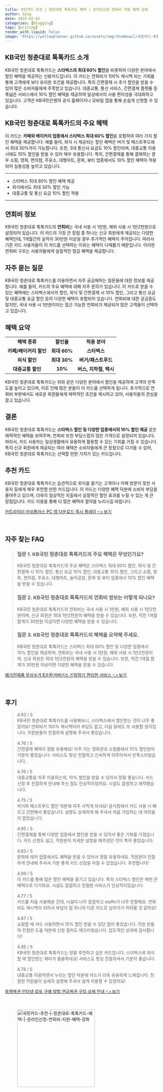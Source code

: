 ```yaml
---
title: 국민카드 추천 | 청춘대로 톡톡카드 혜택 | 온라인신청 연회비 지원 혜택 강화
author: bing
date: 2025-02-02
categories: [Blogging]
tags: [writing]
render_with_liquid: false
image: 'https://yellowplanner.github.io/assets/img/thumbnail/국민카드-추천-|-청춘대로-톡톡카드-혜택-|-온라인신청-연회비-지원-혜택-강화.webp'
---
```



<h2 id='kb국민_청춘대로_톡톡카드_소개'>KB국민 청춘대로 톡톡카드 소개</h2>

<p>KB국민 청춘대로 톡톡카드는 <b>스타벅스의 최대 60% 할인</b>을 비롯하여 다양한 분야에서 할인 혜택을 제공하는 신용카드입니다. 이 카드는 연회비가 100% 캐시백 되는 기회를 통해 고객에게 보다 유리한 조건을 제공합니다. 특히 간편결제 시 추가 할인을 받을 수 있어 많은 소비자들에게 주목받고 있습니다. 대중교통, 통신 서비스, 간편결제 플랫폼 등 폭넓은 서비스에서 10% 할인 혜택을 제공하여 일상에서의 사용 편의성을 극대화하고 있습니다. 고객은 KB국민은행의 공식 홈페이지나 모바일 앱을 통해 손쉽게 신청할 수 있습니다.</p>

<h2 id='주요_혜택'>KB국민 청춘대로 톡톡카드의 주요 혜택</h2>

<p>이 카드는 <b>카페와 베이커리 업종에서 스타벅스 최대 60% 할인</b>을 포함하여 여러 가지 할인 혜택을 제공합니다. 예를 들어, 외식 시 제공되는 할인 혜택은 버거 및 패스트푸드에서 최대 30%까지 가능합니다. 또한, 3대 통신사 요금도 10% 할인되며, 대중교통 이용 시에도 10% 할인을 받을 수 있어 매우 유용합니다. 특히, 간편결제를 통해 결제하는 경우 쇼핑, 영화, 편의점, 주유소, 대형마트, 문화, 뷰티 업종에서도 10% 할인 혜택이 적용되어 실용성을 높이고 있습니다.</p>

<hr />

<ul>
    <li>스타벅스 최대 60% 할인 혜택 제공</li>
    <li>외식에서도 최대 30% 할인 가능</li>
    <li>대중교통 및 통신 요금 10% 할인 적용</li>
</ul>

<hr />

<h2 id='연회비_정보'>연회비 정보</h2>

<p>KB국민 청춘대로 톡톡카드의 <b>연회비</b>는 국내 사용 시 1만원, 해외 사용 시 1만2천원으로 설정되어 있습니다. 이 카드의 가장 큰 장점 중 하나는 신규 회원에게 제공되는 다양한 혜택인데, 1개월간의 실적이 30만원 이상일 경우 추가적인 혜택이 주어집니다. 따라서 기존 카드 사용자들이 이 카드를 선택하는 이유는 혜택이 다채롭기 때문입니다. 이러한 연회비 구조는 사용자들에게 실질적인 절감 혜택을 제공합니다.</p>

<h2 id='자주_묻는_질문'>자주 묻는 질문</h2>

<p>KB국민 청춘대로 톡톡카드를 이용하면서 자주 궁금해하는 질문들에 대한 정보를 제공합니다. 예를 들어, 카드의 주요 혜택에 대해 자주 문의가 있습니다. 이 카드로 받을 수 있는 혜택에는 스타벅스에서의 할인, 외식 및 간편결제 시 10% 할인, 그리고 통신 요금 및 대중교통 요금 할인 등의 다양한 혜택이 포함되어 있습니다. 연회비에 대한 궁금증도 많지만, 국내 사용 시 1만원이라는 접근 가능한 연회비가 제공되어 많은 고객들이 선택하고 있습니다.</p>

<h2 id='혜택_요약'>혜택 요약</h2>

<table>
    <tr>
        <td style="text-align: center; height: 17px;"><b>혜택 종류</b></td>
        <td style="text-align: center; height: 17px;"><b>할인율</b></td>
        <td style="text-align: center; height: 17px;"><b>적용 분야</b></td>
    </tr>
    <tr>
        <td style="text-align: center; height: 17px;"><b>카페/베이커리 할인</b></td>
        <td style="text-align: center; height: 17px;"><b>최대 60%</b></td>
        <td style="text-align: center; height: 17px;"><b>스타벅스</b></td>
    </tr>
    <tr>
        <td style="text-align: center; height: 17px;"><b>외식 할인</b></td>
        <td style="text-align: center; height: 17px;"><b>최대 30%</b></td>
        <td style="text-align: center; height: 17px;"><b>버거/패스트푸드</b></td>
    </tr>
    <tr>
        <td style="text-align: center; height: 17px;"><b>대중교통 할인</b></td>
        <td style="text-align: center; height: 17px;"><b>10%</b></td>
        <td style="text-align: center; height: 17px;"><b>버스, 지하철, 택시</b></td>
    </tr>
</table>

<p>KB국민 청춘대로 톡톡카드는 위와 같은 다양한 분야에서 할인을 제공하여 고객의 만족도를 높이고 있으며, 이로 인해 많은 분들이 이 카드를 선택하게 됩니다. 추가적으로 연회비 부분에서도 새로운 회원들에게 매력적인 조건을 제시하고 있어, 사용자들의 관심을 끌고 있습니다.</p>

<h2 id='결론'>결론</h2>

<p>KB국민 청춘대로 톡톡카드는 <b>스타벅스 할인 및 다양한 업종에서의 10% 할인 제공</b> 같은 매력적인 혜택을 보여주며, 연회비 또한 부담스럽지 않은 가격으로 설정되어 있습니다. 따라서, 카드 사용자는 일상생활에서 유용하게 활용할 수 있는 기회를 가질 수 있습니다. 특히 신규 회원에게 제공되는 여러 혜택은 소비자들에게 큰 장점으로 다가올 수 있어, KB국민 청춘대로 톡톡카드는 선택할 만한 가치가 있는 카드입니다.</p>

<h2 id='추천_카드'>추천 카드</h2>

<p>KB국민 청춘대로 톡톡카드는 습관적으로 외식을 즐기는 고객이나 카페 방문이 잦은 사용자 등에게 매우 추천할 만한 카드입니다. 이 카드는 다양한 혜택 덕분에 소비자 부담을 줄여주고 있으며, 더욱이 일상적인 지출에서 실질적인 할인 효과를 누릴 수 있는 게 큰 장점입니다. 카드 이용을 통해 더 많은 혜택과 절약을 누리시길 바랍니다.</p>


<p><a class="click-button" title="카트라이더 러쉬플러스 PC 앱 다운로드 즉시 플레이" href="https://yellowplanner.github.io/posts/%EC%B9%B4%ED%8A%B8%EB%9D%BC%EC%9D%B4%EB%8D%94-%EB%9F%AC%EC%89%AC%ED%94%8C%EB%9F%AC%EC%8A%A4-PC-%EC%95%B1-%EB%8B%A4%EC%9A%B4%EB%A1%9C%EB%93%9C-%EC%A6%89%EC%8B%9C-%ED%94%8C%EB%A0%88%EC%9D%B4/" rel="dofollow">카트라이더 러쉬플러스 PC 앱 다운로드 즉시 플레이 👈 보기</a></p><br>
<h2 id='자주_찾는_FAQ'>자주 찾는 FAQ</h2>
<div itemscope="" itemtype="https://schema.org/FAQPage"> 
<blockquote> 
<div itemscope="" itemprop="mainEntity" itemtype="https://schema.org/Question"> 
<h3 itemprop="name">질문 1. KB국민 청춘대로 톡톡카드의 주요 혜택은 무엇인가요?</h3> 
<div itemscope="" itemprop="acceptedAnswer" itemtype="https://schema.org/Answer"> 
<span itemprop="text"> 
<p>KB국민 청춘대로 톡톡카드의 주요 혜택은 스타벅스 최대 60% 할인, 외식 및 간편결제 시 10% 할인, 통신 요금 10% 할인, 대중교통 10% 할인, 그리고 쇼핑, 영화, 편의점, 주유소, 대형마트, 놀이공원, 문화 및 뷰티 업종에서 10% 할인 혜택을 받을 수 있습니다.</p> 
</span> 
</div> 
</div> 
<div itemscope="" itemprop="mainEntity" itemtype="https://schema.org/Question"> 
<h3 itemprop="name">질문 2. KB국민 청춘대로 톡톡카드의 연회비 정보는 어떻게 되나요?</h3> 
<div itemscope="" itemprop="acceptedAnswer" itemtype="https://schema.org/Answer"> 
<span itemprop="text"> 
<p>KB국민 청춘대로 톡톡카드의 연회비는 국내 사용 시 1만원, 해외 사용 시 1만2천원이며, 신규 회원은 최대 1만2천원의 혜택을 받을 수 있습니다. 또한, 직전 1개월 합계가 30만원 이상이면 다양한 혜택을 받을 수 있습니다.</p> 
</span> 
</div> 
</div> 
<div itemscope="" itemprop="mainEntity" itemtype="https://schema.org/Question"> 
<h3 itemprop="name">질문 3. KB국민 청춘대로 톡톡카드의 혜택을 요약해 주세요.</h3> 
<div itemscope="" itemprop="acceptedAnswer" itemtype="https://schema.org/Answer"> 
<span itemprop="text"> 
<p>KB국민 청춘대로 톡톡카드는 스타벅스 최대 60% 할인 및 다양한 업종에서 10% 할인을 제공하며, 연회비는 국내 사용 시 1만원, 해외 사용 시 1만2천원이며, 신규 회원은 최대 1만2천원의 혜택을 받을 수 있습니다. 또한, 직전 1개월 합계가 30만원 이상이면 다양한 혜택을 받을 수 있습니다.</p> 
</span> 
</div> 
</div> 
</blockquote> 
</div>
<p><a class="click-button" title="폐가전제품 무상수거 E순환거버넌스 신청하기 편리한 서비스" href="https://yellowplanner.github.io/posts/%ED%8F%90%EA%B0%80%EC%A0%84%EC%A0%9C%ED%92%88-%EB%AC%B4%EC%83%81%EC%88%98%EA%B1%B0-E%EC%88%9C%ED%99%98%EA%B1%B0%EB%B2%84%EB%84%8C%EC%8A%A4-%EC%8B%A0%EC%B2%AD%ED%95%98%EA%B8%B0-%ED%8E%B8%EB%A6%AC%ED%95%9C-%EC%84%9C%EB%B9%84%EC%8A%A4/" rel="dofollow">폐가전제품 무상수거 E순환거버넌스 신청하기 편리한 서비스 👈 보기</a></p><br>
<h2 id='후기'>후기</h2>
<div itemscope itemtype="https://schema.org/Product">
  <blockquote>
  <div itemprop="review" itemscope itemtype="https://schema.org/Review">
      <div itemprop="reviewRating" itemscope itemtype="https://schema.org/Rating"> <span itemprop="ratingValue">4.93</span> / <span itemprop="bestRating">5</span> </div>
      <span itemprop="reviewBody">KB국민 청춘대로 톡톡카드를 사용해보니, 스타벅스에서 할인받는 것이 너무 좋았어요! 연회비가 100% 캐시백이라 부담도 없고, 다음 달에도 또 사용할 생각입니다. 직원분들이 친절하게 설명해 주셔서 좋았습니다.</span>
  </div>
  <br>
  <div itemprop="review" itemscope itemtype="https://schema.org/Review">
      <div itemprop="reviewRating" itemscope itemtype="https://schema.org/Rating"> <span itemprop="ratingValue">4.76</span> / <span itemprop="bestRating">5</span> </div>
      <span itemprop="reviewBody">간편결제 혜택이 정말 유용해요! 자주 가는 영화관과 쇼핑몰에서 10% 할인받아 기분이 좋았습니다. 서비스도 항상 친절하고 신속하게 이루어져서 만족스러웠습니다.</span>
  </div>
  <br>
  <div itemprop="review" itemscope itemtype="https://schema.org/Review">
      <div itemprop="reviewRating" itemscope itemtype="https://schema.org/Rating"> <span itemprop="ratingValue">4.76</span> / <span itemprop="bestRating">5</span> </div>
      <span itemprop="reviewBody">대중교통을 자주 이용하는데, 10% 할인을 받을 수 있어서 정말 좋습니다. 카드 신청 후 친절하게 안내해 주신 점도 인상적이었어요. 시설도 깔끔하고 쾌적했습니다.</span>
  </div>
  <br>
  <div itemprop="review" itemscope itemtype="https://schema.org/Review">
      <div itemprop="reviewRating" itemscope itemtype="https://schema.org/Rating"> <span itemprop="ratingValue">4.75</span> / <span itemprop="bestRating">5</span> </div>
      <span itemprop="reviewBody">버거와 패스트푸드 할인 덕분에 자주 사먹게 되네요! 음식점에서 카드 사용 시 빠르고 간편해서 좋았습니다. 설명도 상세하게 해 주셔서 처음 가입하는 데 어려움이 없었습니다.</span>
  </div>
  <br>
  <div itemprop="review" itemscope itemtype="https://schema.org/Review">
      <div itemprop="reviewRating" itemscope itemtype="https://schema.org/Rating"> <span itemprop="ratingValue">4.95</span> / <span itemprop="bestRating">5</span> </div>
      <span itemprop="reviewBody">간편결제를 통해 다양한 업종에서 할인을 받을 수 있어서 좋은 기회를 가졌습니다. 카드 신청도 쉽고, 직원분이 자세한 설명을 해주셨던 것이 특히 좋았습니다.</span>
  </div>
  <br>
  <div itemprop="review" itemscope itemtype="https://schema.org/Review">
      <div itemprop="reviewRating" itemscope itemtype="https://schema.org/Rating"> <span itemprop="ratingValue">4.83</span> / <span itemprop="bestRating">5</span> </div>
      <span itemprop="reviewBody">문화와 레저 업종에서도 혜택을 받을 수 있어서 정말 유용하네요. 직원분이 친절하게 안내해 주셔서 기분 좋게 카드 신청을 마칠 수 있었습니다. 추천합니다!</span>
  </div>
  <br>
  <div itemprop="review" itemscope itemtype="https://schema.org/Review">
      <div itemprop="reviewRating" itemscope itemtype="https://schema.org/Rating"> <span itemprop="ratingValue">4.99</span> / <span itemprop="bestRating">5</span> </div>
      <span itemprop="reviewBody">이 카드를 통해 많은 할인 혜택을 즐기고 있습니다. 특히 스타벅스 할인은 매번 큰 매력으로 다가와요. 시설도 깔끔하고 친절한 서비스가 인상적이었습니다.</span>
  </div>
  <br>
  <div itemprop="review" itemscope itemtype="https://schema.org/Review">
      <div itemprop="reviewRating" itemscope itemtype="https://schema.org/Rating"> <span itemprop="ratingValue">4.77</span> / <span itemprop="bestRating">5</span> </div>
      <span itemprop="reviewBody">카드를 처음 사용해본 건데, 시설이 너무 깔끔하고 staffs가 너무 친절해요. 연회비도 캐시백이 되어서 부담이 덜 하니까 다른 카드로 넘어가기 어려울 것 같아요!</span>
  </div>
  <br>
  <div itemprop="review" itemscope itemtype="https://schema.org/Review">
      <div itemprop="reviewRating" itemscope itemtype="https://schema.org/Rating"> <span itemprop="ratingValue">4.87</span> / <span itemprop="bestRating">5</span> </div>
      <span itemprop="reviewBody">쇼핑할 때 카드 사용하면서 10% 할인 받을 수 있던 점이 좋았습니다. 직원 분들의 친절한 도움 덕분에 신청 절차도 매끄러웠습니다. 압도적인 성과에 감사합니다!</span>
  </div>
  <br>
  <div itemprop="review" itemscope itemtype="https://schema.org/Review">
      <div itemprop="reviewRating" itemscope itemtype="https://schema.org/Rating"> <span itemprop="ratingValue">4.95</span> / <span itemprop="bestRating">5</span> </div>
      <span itemprop="reviewBody">KB국민 청춘대로 톡톡카드는 정말 추천하고 싶은 카드입니다. 스타벅스와 외식할 때 할인받는 재미가 쏠쏠하네요! 서비스도 항상 친절하셔서 기분이 좋습니다.</span>
  </div>
  <br>
  <div itemprop="review" itemscope itemtype="https://schema.org/Review">
      <div itemprop="reviewRating" itemscope itemtype="https://schema.org/Rating"> <span itemprop="ratingValue">4.78</span> / <span itemprop="bestRating">5</span> </div>
      <span itemprop="reviewBody">대중교통 이용하면서 누리는 할인 덕분에 카드가 더욱 유용하게 느껴집니다. 친절한 직원들이 상세히 설명해 주셔서 쉽게 이용할 수 있었어요!</span>
  </div>
  </blockquote>
</div>
<p><a class="click-button" title="동행복권 인터넷 로또 구매 방법 연금복권 구입 상세 안내" href="https://yellowplanner.github.io/posts/%EB%8F%99%ED%96%89%EB%B3%B5%EA%B6%8C-%EC%9D%B8%ED%84%B0%EB%84%B7-%EB%A1%9C%EB%98%90-%EA%B5%AC%EB%A7%A4-%EB%B0%A9%EB%B2%95-%EC%97%B0%EA%B8%88%EB%B3%B5%EA%B6%8C-%EA%B5%AC%EC%9E%85-%EC%83%81%EC%84%B8-%EC%95%88%EB%82%B4/" rel="dofollow">동행복권 인터넷 로또 구매 방법 연금복권 구입 상세 안내 👈 보기</a></p><br>
<figure class="image"><img src="https://yellowplanner.github.io/assets/img/thumbnail/국민카드-추천-|-청춘대로-톡톡카드-혜택-|-온라인신청-연회비-지원-혜택-강화.webp" alt="국민카드-추천-|-청춘대로-톡톡카드-혜택-|-온라인신청-연회비-지원-혜택-강화" width="256" height="256"></figure>